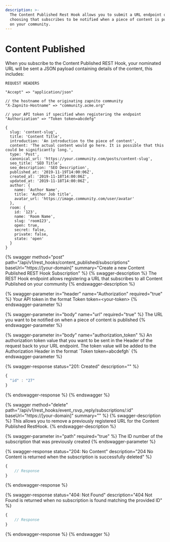 ```yaml
---
description: >-
  The Content Published Rest Hook allows you to submit a URL endpoint of your
  choosing that subscribes to be notified when a piece of content is published
  on your community.
---
```


# Content Published

When you subscribe to the Content Published REST Hook, your nominated URL will be sent a JSON payload containing details of the content, this includes:

```
REQUEST HEADERS
 
"Accept" => "application/json"

// the hostname of the originating zapnito community
"X-Zapnito-Hostname" => "community.acme.org" 

// your API token if specified when registering the endpoint
"Authorization" => "Token token=abcdefg" 
```

```
{
  slug: 'content-slug',
  title: 'Content Title',
  introduction: 'An introduction to the piece of content',
  content: 'The actual content would go here. It is possible that this could be significantly long.',
  type: 'Post',
  canonical_url: 'https://your.community.com/posts/content-slug',
  seo_title: 'SEO Title',
  seo_description: 'SEO Description',
  published_at: '2019-11-19T14:00:06Z',
  created_at: '2019-11-18T14:00:06Z',
  updated_at: '2019-11-18T14:00:06Z',
  author: {
    name: 'Author Name',
    title: 'Author Job title',
    avatar_url: 'https://image.community.com/user/avatar'
  },
  room: {
    id: '123',
    name: 'Room Name',
    slug: 'room123',
    open: true,
    secret: false,
    private: false,
    state: 'open'
  }
}
```

{% swagger method="post" path="/api/v1/rest_hooks/content_published/subscriptions" baseUrl="https://[your-domain]" summary="Create a new Content Published REST Hook Subscription" %}
{% swagger-description %}
The REST Hook endpoint allows registering a URL that subscribes to all Content Published on your community
{% endswagger-description %}

{% swagger-parameter in="header" name="Authorization" required="true" %}
Your API token in the format Token token=\<your-token>
{% endswagger-parameter %}

{% swagger-parameter in="body" name="url" required="true" %}
The URL you want to be notified on when a piece of content is published
{% endswagger-parameter %}

{% swagger-parameter in="body" name="authorization_token" %}
An authorization token value that you want to be sent in the Header of the request back to your URL endpoint.   The token value will be added to the Authorization Header in the format \`Token token=abcdefgh\`
{% endswagger-parameter %}

{% swagger-response status="201: Created" description="" %}
```javascript
{
  "id" : "27"
}
```
{% endswagger-response %}
{% endswagger %}

{% swagger method="delete" path="/api/v1/rest_hooks/event_rsvp_reply/subscriptions/:id" baseUrl="https://[your-domain]" summary="" %}
{% swagger-description %}
This allows you to remove a previously registered URL for the Content Published RestHook.
{% endswagger-description %}

{% swagger-parameter in="path" required="true" %}
The ID number of the subscription that was previously created
{% endswagger-parameter %}

{% swagger-response status="204: No Content" description="204 No Content is returned when the subscription is successfully deleted" %}
```javascript
{
    // Response
}
```
{% endswagger-response %}

{% swagger-response status="404: Not Found" description="404 Not Found is returned when no subscription is found matching the provided ID" %}
```javascript
{
    // Response
}
```
{% endswagger-response %}
{% endswagger %}

